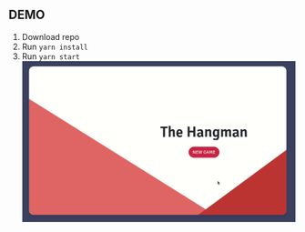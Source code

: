 ## DEMO
1. Download repo
2. Run ```yarn install```
3. Run ```yarn start```
![Hangman React demo](https://github.com/dkruchala/hangman_game_react/blob/master/demo/hangman_demo.gif?raw=true)

